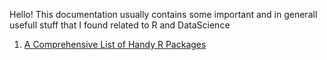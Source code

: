 Hello! This documentation usually contains some important and in generall usefull stuff that I found related to R and DataScience


1. <a href=https:towardsdatasciencecoma-comprehensive-list-of-handy-r-packages-e85dad294b3d>A Comprehensive List of Handy R Packages</a>

 